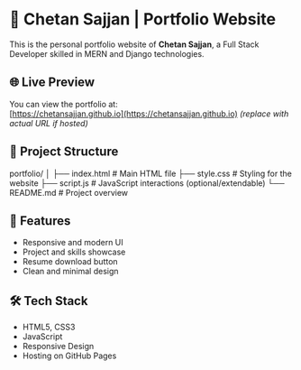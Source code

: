 # 💼 Chetan Sajjan | Portfolio Website

This is the personal portfolio website of **Chetan Sajjan**, a Full Stack Developer skilled in MERN and Django technologies.

## 🌐 Live Preview

You can view the portfolio at:  
[https://chetansajjan.github.io](https://chetansajjan.github.io) *(replace with actual URL if hosted)*

## 📁 Project Structure
portfolio/
│
├── index.html # Main HTML file
├── style.css # Styling for the website
├── script.js # JavaScript interactions (optional/extendable)
└── README.md # Project overview


## 📌 Features

- Responsive and modern UI
- Project and skills showcase
- Resume download button
- Clean and minimal design

## 🛠️ Tech Stack

- HTML5, CSS3
- JavaScript
- Responsive Design
- Hosting on GitHub Pages
